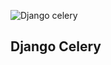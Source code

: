 ![Django celery](https://tamerlan.dev/content/images/2021/12/Message-Queues-with-Celery-Redis--and-Django.png)

## Django Celery 
